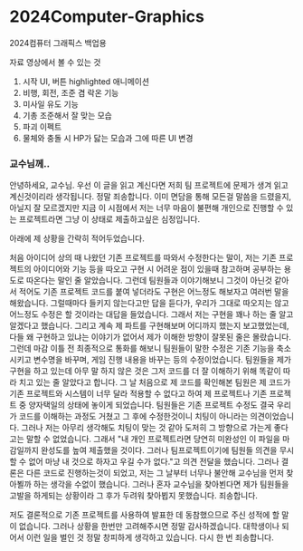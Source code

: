 # 2024Computer-Graphics
 2024컴퓨터 그래픽스 백업용

 자료 영상에서 볼 수 있는 것
1. 시작 UI, 버튼 highlighted 애니메이션
2. 비행, 회전, 조준 겸 락온 기능
3. 미사일 유도 기능
4. 기총 조준해서 잘 맞는 모습
5. 파괴 이펙트
6. 물체와 충돌 시 HP가 닳는 모습과 그에 따른 UI 변경


### 교수님께..
안녕하세요, 교수님. 우선 이 글을 읽고 계신다면 저희 팀 프로젝트에 문제가 생겨 읽고 계신것이리라 생각됩니다. 정말 죄송합니다.
이미 면담을 통해 모든걸 말씀을 드렸을지, 아닐지 잘 모르겠지만
지금 이 시점에서 저는 너무 마음이 불편해 개인으로 진행할 수 있는 프로젝트라면 그냥 이 상태로 제출하고싶은 심정입니다.

아래에 제 상황을 간략히 적어두었습니다.

처음 아이디어 상의 때 나왔던 기존 프로젝트를 따와서 수정한다는 말이, 저는 기존 프로젝트의 아이디어와 기능 등을 따오고 구현 시 어려운 점이 있을때 참고하며 공부하는 용도로 따온다는 말인 줄 알았습니다. 그런데 팀원들과 이야기해보니 그것이 아닌것 같아서 적어도 기존 프로젝트 코드를 붙여 넣더라도 구현은 어느정도 해보자고 여러번 말을 해왔습니다. 그럴때마다 들키지 않는다고만 답을 듣다가, 우리가 그대로 따오지는 않고 어느정도 수정은 할 것이라는 대답을 들었습니다. 그래서 저는 구현을 꽤나 하는 줄 알고 알겠다고 했습니다. 그리고 계속 제 파트를 구현해보며 어디까지 했는지 보고했었는데, 다들 왜 구현하고 있냐는 이야기가 없어서 제가 이해한 방향이 잘못된 줄은 몰랐습니다.
그런데 마감 이틀 전 최종적으로 통화를 해보니 팀원들이 말한 수정은 기존 기능을 축소시키고 변수명을 바꾸며, 게임 진행 내용을 바꾸는 등의 수정이었습니다. 팀원들을 제가 구현을 하고 있는데 아무 말 하지 않은 것은 그저 코드를 더 잘 이해하기 위해 똑같이 따라 치고 있는 줄 알았다고 합니다. 그 날 처음으로 제 코드를 확인해본 팀원은 제 코드가 기존 프로젝트와 시스템이 너무 달라 적용할 수 없다고 하여 제 프로젝트나 기존 프로젝트 중 양자택일의 상태에 놓이게 되었습니다. 팀원들은 기존 프로젝트 수정도 결국 우리가 코드를 이해하는 과정도 거쳤고 그 후에 수정한것이니 치팅이 아니라는 의견이었습니다. 그러나 저는 아무리 생각해도 치팅이 맞는 것 같아 도저히 그 방향으로 가는게 좋다고는 말할 수 없었습니다.
그래서 "내 개인 프로젝트라면 당연히 미완성인 이 파일을 마감일까지 완성도를 높여 제출했을 것이다. 그러나 팀프로젝트이기에 팀원들 의견을 무시할 수 없어 마냥 내 것으로 하자고 우길 수가 없다."고 의견 전달을 했습니다.
그러나 결론은 다른 코드로 진행하는것이 되었고, 저는 그 날부터 너무나 불안해 교수님을 먼저 찾아뵐까 하는 생각을 수없이 했습니다. 그러나 혼자 교수님을 찾아뵌다면 제가 팀원들을 고발을 하게되는 상황이라 그 후가 두려워 찾아뵙지 못했습니다. 죄송합니다.

저도 결론적으로 기존 프로젝트를 사용하여 발표한 데 동참했으므로 주신 성적에 할 말이 없습니다.
그러나 상황을 한번만 고려해주시면 정말 감사하겠습니다.
대학생이나 되어서 이런 일을 벌인 것 정말 창피하게 생각하고 있습니다. 다시 한 번 죄송합니다.
